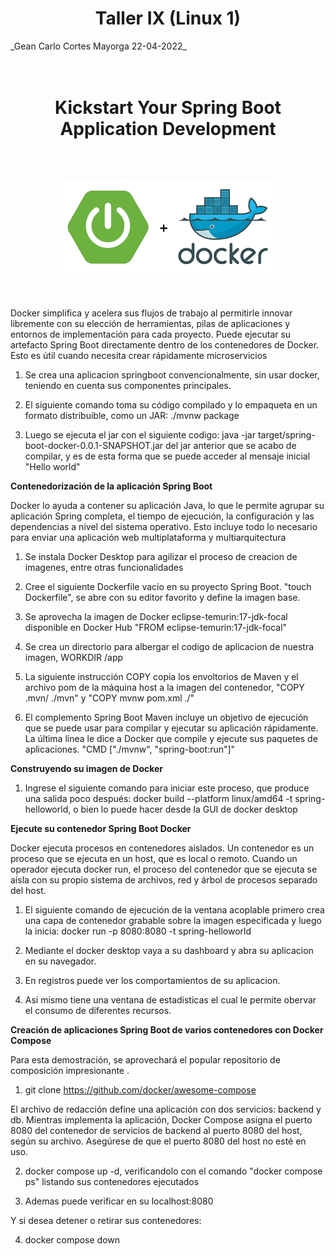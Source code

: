 <h1 align="center">Taller IX (Linux 1)</h1>
_Gean Carlo Cortes Mayorga 22-04-2022_
</br>
</br></br>


<h1 align="center"> Kickstart Your Spring Boot Application Development </h1>
</br>
<h2 align="center"></p><img src="./img/descarga.png"/></h2>
</br>

Docker simplifica y acelera sus flujos de trabajo al permitirle innovar libremente con su elección de herramientas, pilas de aplicaciones y entornos de implementación para cada proyecto. Puede ejecutar su artefacto Spring Boot directamente dentro de los contenedores de Docker. Esto es útil cuando necesita crear rápidamente microservicios

1. Se crea una aplicacion springboot convencionalmente, sin usar docker, teniendo en cuenta sus componentes principales.

2. El siguiente comando toma su código compilado y lo empaqueta en un formato distribuible, como un JAR: ./mvnw package

3. Luego se ejecuta el jar con el siguiente codigo: java -jar target/spring-boot-docker-0.0.1-SNAPSHOT.jar del jar anterior que se acabo de compilar, y es de esta forma que se puede acceder al mensaje inicial "Hello world"

<strong> Contenedorización de la aplicación Spring Boot </strong>

Docker lo ayuda a contener su aplicación Java, lo que le permite agrupar su aplicación Spring completa, el tiempo de ejecución, la configuración y las dependencias a nivel del sistema operativo. Esto incluye todo lo necesario para enviar una aplicación web multiplataforma y multiarquitectura

1. Se instala Docker Desktop para agilizar el proceso de creacion de imagenes, entre otras funcionalidades

2. Cree el siguiente Dockerfile vacío en su proyecto Spring Boot. "touch Dockerfile", se abre con su editor favorito y define la imagen base.

3. Se aprovecha la imagen de Docker  eclipse-temurin:17-jdk-focal disponible en Docker Hub "FROM eclipse-temurin:17-jdk-focal"

4. Se crea un directorio para albergar el codigo de aplicacion de nuestra imagen, WORKDIR /app

5. La siguiente instrucción COPY copia los envoltorios de Maven y el archivo pom de la máquina host a la imagen del contenedor, "COPY .mvn/ ./mvn" y  "COPY mvnw pom.xml ./"

6. El complemento Spring Boot Maven incluye un objetivo de ejecución que se puede usar para compilar y ejecutar su aplicación rápidamente. La última línea le dice a Docker que compile y ejecute sus paquetes de aplicaciones. "CMD ["./mvnw", "spring-boot:run"]"

<strong> Construyendo su imagen de Docker </strong> 

1. Ingrese el siguiente comando para iniciar este proceso, que produce una salida poco después: docker build --platform linux/amd64 -t spring-helloworld, o bien lo puede hacer desde la GUI de docker desktop

<strong> Ejecute su contenedor Spring Boot Docker </strong> 

Docker ejecuta procesos en contenedores aislados. Un contenedor es un proceso que se ejecuta en un host, que es local o remoto. Cuando un operador ejecuta docker run, el proceso del contenedor que se ejecuta se aísla con su propio sistema de archivos, red y árbol de procesos separado del host.

1. El siguiente comando de ejecución de la ventana acoplable primero crea una capa de contenedor grabable sobre la imagen especificada y luego la inicia: docker run -p 8080:8080 -t spring-helloworld

2. Mediante el docker desktop vaya a su dashboard y abra su aplicacion en su navegador.

3. En registros puede ver los comportamientos de su aplicacion.

4. Asi mismo tiene una ventana de estadisticas el cual le permite obervar el consumo de diferentes recursos.

<strong> Creación de aplicaciones Spring Boot de varios contenedores con Docker Compose </strong>

Para esta demostración, se aprovechará el popular repositorio de composición impresionante .

1. git clone https://github.com/docker/awesome-compose

El archivo de redacción define una aplicación con dos servicios: backend y db. Mientras implementa la aplicación, Docker Compose asigna el puerto 8080 del contenedor de servicios de backend al puerto 8080 del host, según su archivo. Asegúrese de que el puerto 8080 del host no esté en uso.

2. docker compose up -d, verificandolo con el comando "docker compose ps" listando sus contenedores ejecutados

3. Ademas puede verificar en su localhost:8080 

Y si desea detener o retirar sus contenedores:

4. docker compose down






